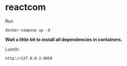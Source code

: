 # reactcom

Run 
```
docker-compose up -d
```

**Wait a little bit to install all dependencies in containers.**

Lunch:

```
http://127.0.0.1:8059
```
